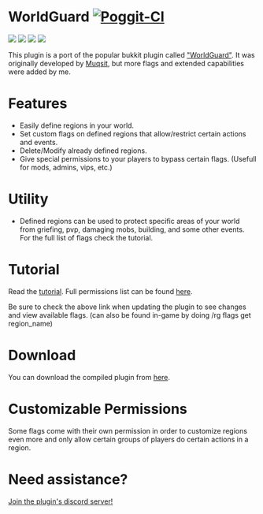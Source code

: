 # WorldGuard [![Poggit-CI](https://poggit.pmmp.io/ci.badge/Chalapa13/WorldGuard/WorldGuard)](https://poggit.pmmp.io/ci/Chalapa13/WorldGuard/WorldGuard)

[![](https://poggit.pmmp.io/shield.state/WorldGuard)](https://poggit.pmmp.io/p/WorldGuard)
<a href="https://poggit.pmmp.io/p/WorldGuard"><img src="https://poggit.pmmp.io/shield.state/WorldGuard"></a>
[![](https://poggit.pmmp.io/shield.api/WorldGuard)](https://poggit.pmmp.io/p/WorldGuard)
<a href="https://poggit.pmmp.io/p/WorldGuard"><img src="https://poggit.pmmp.io/shield.api/WorldGuard"></a>

This plugin is a port of the popular bukkit plugin called ["WorldGuard"](https://dev.bukkit.org/projects/worldguard). It was originally developed by [Muqsit](https://github.com/Muqsit), but more flags and extended capabilities were added by me.

# Features
- Easily define regions in your world.
- Set custom flags on defined regions that allow/restrict certain actions and events.
- Delete/Modify already defined regions.
- Give special permissions to your players to bypass certain flags. (Usefull for mods, admins, vips, etc.)

# Utility
- Defined regions can be used to protect specific areas of your world from griefing, pvp, damaging mobs, building, and some other events.  
For the full list of flags check the tutorial.

# Tutorial
Read the [tutorial](https://github.com/Chalapa13/WorldGuard/wiki/Tutorial).
Full permissions list can be found [here](https://github.com/Chalapa13/WorldGuard/wiki/Permissions).  

Be sure to check the above link when updating the plugin to see changes and view available flags. (can also be found in-game by doing /rg flags get region_name)

# Download
You can download the compiled plugin from [here](https://zee.gl/XCVfgC).

# Customizable Permissions
Some flags come with their own permission in order to customize regions even more and only allow certain groups of players do certain actions in a region.

# Need assistance?
[Join the plugin's discord server!](https://zee.gl/nNwsSBk)
